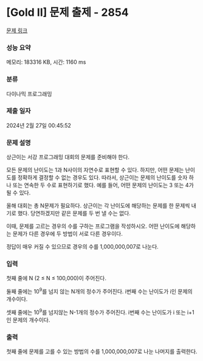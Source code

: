 # [Gold II] 문제 출제 - 2854 

[문제 링크](https://www.acmicpc.net/problem/2854) 

### 성능 요약

메모리: 183316 KB, 시간: 1160 ms

### 분류

다이나믹 프로그래밍

### 제출 일자

2024년 2월 27일 00:45:52

### 문제 설명

<p>상근이는 서강 프로그래밍 대회의 문제를 준비해야 한다.</p>

<p>모든 문제의 난이도는 1과 N사이의 자연수로 표현할 수 있다. 하지만, 어떤 문제는 난이도를 정확하게 결정할 수 없는 경우도 있다. 따라서, 상근이는 문제의 난이도를 숫자 하나 또는 연속한 두 수로 표현하기로 했다. 예를 들어, 어떤 문제의 난이도는 3 또는 4가 될 수 있다.</p>

<p>올해 대회는 총 N문제가 필요하다. 상근이는 각 난이도에 해당하는 문제를 한 문제씩 내기로 했다. 당연하겠지만 같은 문제를 두 번 낼 수는 없다.</p>

<p>이때, 문제를 고르는 경우의 수를 구하는 프로그램을 작성하시오. 어떤 난이도에 해당하는 문제가 다른 경우에 두 방법이 서로 다른 경우이다.</p>

<p>정답이 매우 커질 수 있으므로 경우의 수를 1,000,000,007로 나눈다.</p>

### 입력 

 <p>첫째 줄에 N (2 ≤ N ≤ 100,000)이 주어진다.</p>

<p>둘째 줄에는 10<sup>9</sup>를 넘지 않는 N개의 정수가 주어진다. i번째 수는 난이도가 i인 문제의 개수이다.</p>

<p>셋째 줄에는 10<sup>9</sup>를 넘지않는 N-1개의 정수가 주어진다. i번째 수는 난이도가 i 또는 i+1인 문제의 개수이다.</p>

### 출력 

 <p>첫째 줄에 문제를 고를 수 있는 방법의 수를 1,000,000,007로 나눈 나머지를 출력한다.</p>

